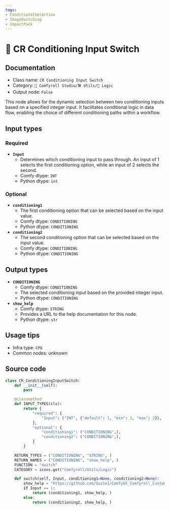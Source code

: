 ```yaml
---
tags:
- ConditionalSelection
- ImageSwitching
- ImpactPack
---
```


# 🔀 CR Conditioning Input Switch
## Documentation
- Class name: `CR Conditioning Input Switch`
- Category: `🧩 Comfyroll Studio/🛠️ Utils/🔀 Logic`
- Output node: `False`

This node allows for the dynamic selection between two conditioning inputs based on a specified integer input. It facilitates conditional logic in data flow, enabling the choice of different conditioning paths within a workflow.
## Input types
### Required
- **`Input`**
    - Determines which conditioning input to pass through. An input of 1 selects the first conditioning option, while an input of 2 selects the second.
    - Comfy dtype: `INT`
    - Python dtype: `int`
### Optional
- **`conditioning1`**
    - The first conditioning option that can be selected based on the input value.
    - Comfy dtype: `CONDITIONING`
    - Python dtype: `CONDITIONING`
- **`conditioning2`**
    - The second conditioning option that can be selected based on the input value.
    - Comfy dtype: `CONDITIONING`
    - Python dtype: `CONDITIONING`
## Output types
- **`CONDITIONING`**
    - Comfy dtype: `CONDITIONING`
    - The selected conditioning input based on the provided integer input.
    - Python dtype: `CONDITIONING`
- **`show_help`**
    - Comfy dtype: `STRING`
    - Provides a URL to the help documentation for this node.
    - Python dtype: `str`
## Usage tips
- Infra type: `CPU`
- Common nodes: unknown


## Source code
```python
class CR_ConditioningInputSwitch:
    def __init__(self):
        pass

    @classmethod
    def INPUT_TYPES(cls):
        return {
            "required": {
                "Input": ("INT", {"default": 1, "min": 1, "max": 2}),
            },
            "optional": {
                "conditioning1": ("CONDITIONING",),
                "conditioning2": ("CONDITIONING",),        
            }
        }

    RETURN_TYPES = ("CONDITIONING", "STRING", )
    RETURN_NAMES = ("CONDITIONING", "show_help", )
    FUNCTION = "switch"
    CATEGORY = icons.get("Comfyroll/Utils/Logic")

    def switch(self, Input, conditioning1=None, conditioning2=None):
        show_help = "https://github.com/Suzie1/ComfyUI_Comfyroll_CustomNodes/wiki/Logic-Nodes#cr-conditioning-input-switch"
        if Input == 1:
            return (conditioning1, show_help, )
        else:
            return (conditioning2, show_help, )

```
